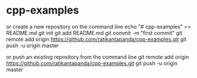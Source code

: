 # cpp-examples
or create a new repository on the command line
 echo "# cpp-examples" >> README.md
git init
git add README.md
git commit -m "first commit"
git remote add origin https://github.com/ratikantapanda/cpp-examples.git
git push -u origin master


or push an existing repository from the command line
 git remote add origin https://github.com/ratikantapanda/cpp-examples.git
git push -u origin master
